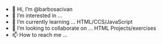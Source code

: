 - 👋 Hi, I’m @barbosacivan
- 👀 I’m interested in ... 
- 🌱 I’m currently learning ... HTML/CCS/JavaScript
- 💞️ I’m looking to collaborate on ... HTML Projects/exercises
- 📫 How to reach me ...

<!---
barbosacivan/barbosacivan is a ✨ special ✨ repository because its `README.md` (this file) appears on your GitHub profile.
You can click the Preview link to take a look at your changes.
--->
